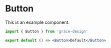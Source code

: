 # Button

This is an example component.

```jsx
import { Button } from 'grace-design'

export default () => <Button>Default</Button>
```
